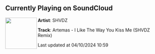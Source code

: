 ## Currently Playing on SoundCloud

[<img align="left" width="100" src="https://i1.sndcdn.com/artworks-mK59qaG0ziqo4iPJ-GsOMzA-t500x500.jpg">](https://soundcloud.com/shvdz/artemas-i-like-the-way-you-kiss-me-shvdz-remix-2?in=saxurn/sets/tmp/)

**Artist**: SHVDZ 

**Track**: Artemas - I Like The Way You Kiss Me (SHVDZ Remix)

Last updated at 04/10/2024 10:59
